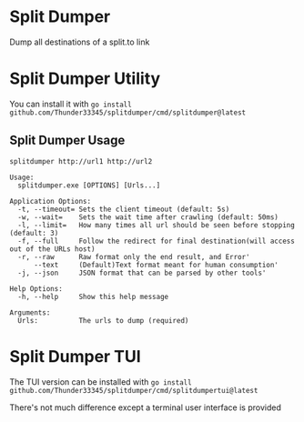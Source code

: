 # Split Dumper

Dump all destinations of a split.to link

# Split Dumper Utility

You can install it with `go install github.com/Thunder33345/splitdumper/cmd/splitdumper@latest`

## Split Dumper Usage
`splitdumper http://url1 http://url2`

```
Usage:
  splitdumper.exe [OPTIONS] [Urls...]

Application Options:
  -t, --timeout= Sets the client timeout (default: 5s)
  -w, --wait=    Sets the wait time after crawling (default: 50ms)
  -l, --limit=   How many times all url should be seen before stopping (default: 3)
  -f, --full     Follow the redirect for final destination(will access out of the URLs host)
  -r, --raw      Raw format only the end result, and Error'
      --text     (Default)Text format meant for human consumption'
  -j, --json     JSON format that can be parsed by other tools'

Help Options:
  -h, --help     Show this help message

Arguments:
  Urls:          The urls to dump (required)
```

# Split Dumper TUI

The TUI version can be installed with `go install github.com/Thunder33345/splitdumper/cmd/splitdumpertui@latest`

There's not much difference except a terminal user interface is provided